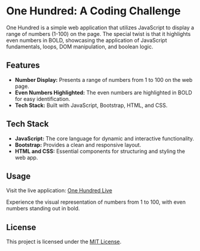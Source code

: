 # One Hundred: A Coding Challenge

One Hundred is a simple web application that utilizes JavaScript to display a range of numbers (1-100) on the page. The special twist is that it highlights even numbers in BOLD, showcasing the application of JavaScript fundamentals, loops, DOM manipulation, and boolean logic.

## Features

- **Number Display:** Presents a range of numbers from 1 to 100 on the web page.
- **Even Numbers Highlighted:** The even numbers are highlighted in BOLD for easy identification.
- **Tech Stack:** Built with JavaScript, Bootstrap, HTML, and CSS.

## Tech Stack

- **JavaScript:** The core language for dynamic and interactive functionality.
- **Bootstrap:** Provides a clean and responsive layout.
- **HTML and CSS:** Essential components for structuring and styling the web app.

## Usage

Visit the live application: [One Hundred Live](https://ch-one-hundred.netlify.app)

Experience the visual representation of numbers from 1 to 100, with even numbers standing out in bold.

<!--## Contributing

Feel free to contribute or provide feedback. Pull requests are welcome!-->

## License

This project is licensed under the [MIT License](LICENSE).
